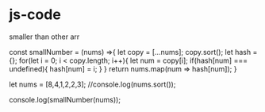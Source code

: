 # js-code
smaller than other arr

const smallNumber = (nums) =>{
	let copy  = [...nums];
  copy.sort();
  let hash = {};
  for(let i = 0; i < copy.length; i++){
  let num = copy[i];
  		if(hash[num] === undefined){
      		hash[num] = i; 
      }
  }
  return nums.map(num => hash[num]);
}

let nums = [8,4,1,2,2,3];
//console.log(nums.sort());

console.log(smallNumber(nums));
